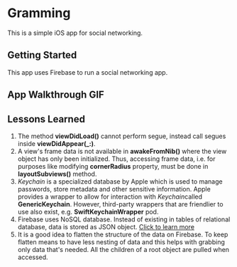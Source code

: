# Gramming

This is a simple iOS app for social networking.

## Getting Started

This app uses Firebase to run a social networking app.

## App Walkthrough GIF

## Lessons Learned
1. The method **viewDidLoad()** cannot perform segue, instead call segues inside **viewDidAppear(_:)**.
2. A view's frame data is not available in **awakeFromNib()** where the view object has only been initialized. Thus, accessing frame data, i.e. for purposes like modifying **cornerRadius** property, must be done in **layoutSubviews()** method.
3. *Keychain* is a specialized database by Apple which is used to manage passwords, store metadata and other sensitive information. Apple provides a wrapper to allow for interaction with *Keychain*called **GenericKeychain**. However, third-party wrappers that are friendlier to use also exist, e.g. **SwiftKeychainWrapper** pod.
4. Firebase uses NoSQL database. Instead of existing in tables of relational database, data is stored as JSON object. [Click to learn more](https://firebase.google.com/docs/database/web/structure-data)
5. It is a good idea to flatten the structure of the data on Firebase. To keep flatten means to have less nesting of data and this helps with grabbing only data that's needed. All the children of a root object are pulled when accessed.

